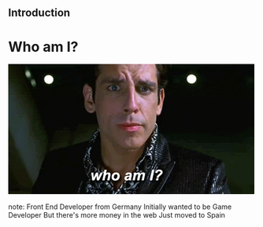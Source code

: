 ## Introduction <!-- .element: class="section-title" -->

# Who am I?

![Who am I?](resources/who-am-i.gif)

note:
    Front End Developer from Germany
    Initially wanted to be Game Developer
    But there's more money in the web
    Just moved to Spain
